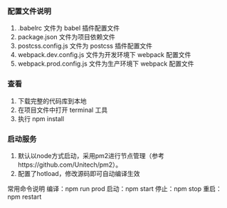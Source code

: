 
### 配置文件说明
1. .babelrc 文件为 babel 插件配置文件
2. package.json 文件为项目依赖文件
3. postcss.config.js 文件为 postcss 插件配置文件
4. webpack.dev.config.js 文件为开发环境下 webpack 配置文件
5. webpack.prod.config.js 文件为生产环境下 webpack 配置文件

### 查看
1. 下载完整的代码库到本地
2. 在项目文件中打开 terminal 工具
3. 执行 npm install


### 启动服务
1. 默认以node方式启动，采用pm2进行节点管理（参考https://github.com/Unitech/pm2）。
2. 配置了hotload，修改源码即可自动编译生效

常用命令说明
编译：npm run prod
启动：npm start
停止：npm stop
重启：npm restart
